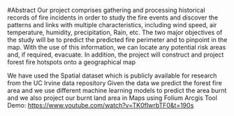 #Abstract
Our project comprises gathering and processing historical records of fire incidents in order to study the fire events and discover the patterns and links with multiple characteristics, including wind speed, air temperature, humidity, precipitation, Rain, etc. The two major objectives of the study will be to predict the predicted fire perimeter and to pinpoint in the map. With the use of this information, we can locate any potential risk areas and, if required, evacuate. In addition, the project will construct and project forest fire hotspots onto a geographical map

We have used the Spatial dataset which is publicly available for research from the UC Irvine data repository
Given the data we predict the forest fire area and we use different machine learning models to predict the area burnt and we also project our burnt land area in Maps using Folium 
Arcgis Tool Demo: https://www.youtube.com/watch?v=TK0fIwrbTF0&t=190s
